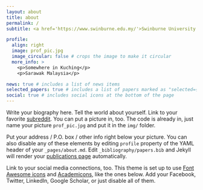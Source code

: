 ```yaml
---
layout: about
title: about
permalink: /
subtitle: <a href='https://www.swinburne.edu.my/'>Swinburne University of Technology Sarawak Campus</a>. Currently an undergraduate student, graduating soon and aiming for postgrad degree in Mechatronics field.

profile:
  align: right
  image: prof_pic.jpg
  image_circular: false # crops the image to make it circular
  more_info: >
    <p>Somewhere in Kuching</p>
    <p>Sarawak Malaysia</p>

news: true # includes a list of news items
selected_papers: true # includes a list of papers marked as "selected={true}"
social: true # includes social icons at the bottom of the page
---
```


Write your biography here. Tell the world about yourself. Link to your favorite [subreddit](http://reddit.com). You can put a picture in, too. The code is already in, just name your picture `prof_pic.jpg` and put it in the `img/` folder.

Put your address / P.O. box / other info right below your picture. You can also disable any of these elements by editing `profile` property of the YAML header of your `_pages/about.md`. Edit `_bibliography/papers.bib` and Jekyll will render your [publications page](/al-folio/publications/) automatically.

Link to your social media connections, too. This theme is set up to use [Font Awesome icons](https://fontawesome.com/) and [Academicons](https://jpswalsh.github.io/academicons/), like the ones below. Add your Facebook, Twitter, LinkedIn, Google Scholar, or just disable all of them.
